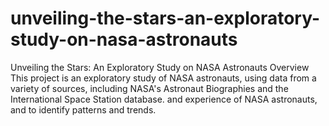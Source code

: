 # unveiling-the-stars-an-exploratory-study-on-nasa-astronauts
 Unveiling the Stars: An Exploratory Study on NASA Astronauts  Overview  This project is an exploratory study of NASA astronauts, using data from a variety of sources, including NASA's Astronaut Biographies and the International Space Station database.  and experience of NASA astronauts, and to identify patterns and trends.
